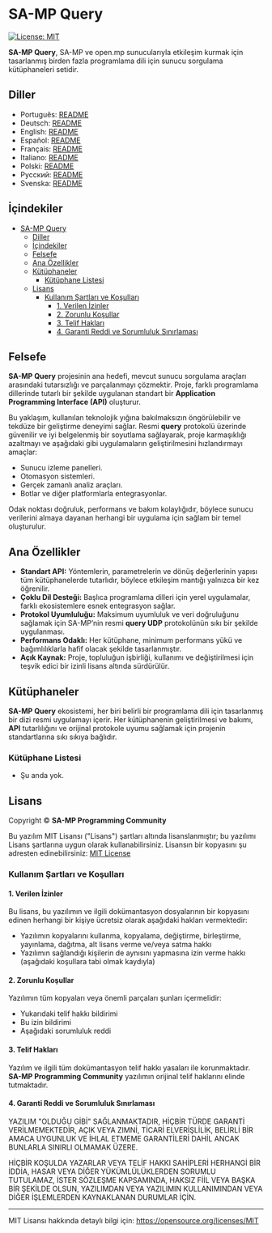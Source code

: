 # SA-MP Query

[![License: MIT](https://img.shields.io/badge/License-MIT-blue.svg)](https://opensource.org/licenses/MIT)

**SA-MP Query**, SA-MP ve open.mp sunucularıyla etkileşim kurmak için tasarlanmış birden fazla programlama dili için sunucu sorgulama kütüphaneleri setidir.

## Diller

- Português: [README](../../)
- Deutsch: [README](../Deutsch/README.md)
- English: [README](../English/README.md)
- Español: [README](../Espanol/README.md)
- Français: [README](../Francais/README.md)
- Italiano: [README](../Italiano/README.md)
- Polski: [README](../Polski/README.md)
- Русский: [README](../Русский/README.md)
- Svenska: [README](../Svenska/README.md)

## İçindekiler

- [SA-MP Query](#sa-mp-query)
  - [Diller](#diller)
  - [İçindekiler](#i̇çindekiler)
  - [Felsefe](#felsefe)
  - [Ana Özellikler](#ana-özellikler)
  - [Kütüphaneler](#kütüphaneler)
    - [Kütüphane Listesi](#kütüphane-listesi)
  - [Lisans](#lisans)
    - [Kullanım Şartları ve Koşulları](#kullanım-şartları-ve-koşulları)
      - [1. Verilen İzinler](#1-verilen-i̇zinler)
      - [2. Zorunlu Koşullar](#2-zorunlu-koşullar)
      - [3. Telif Hakları](#3-telif-hakları)
      - [4. Garanti Reddi ve Sorumluluk Sınırlaması](#4-garanti-reddi-ve-sorumluluk-sınırlaması)

## Felsefe

**SA-MP Query** projesinin ana hedefi, mevcut sunucu sorgulama araçları arasındaki tutarsızlığı ve parçalanmayı çözmektir. Proje, farklı programlama dillerinde tutarlı bir şekilde uygulanan standart bir **Application Programming Interface (API)** oluşturur.

Bu yaklaşım, kullanılan teknolojik yığına bakılmaksızın öngörülebilir ve tekdüze bir geliştirme deneyimi sağlar. Resmi **query** protokolü üzerinde güvenilir ve iyi belgelenmiş bir soyutlama sağlayarak, proje karmaşıklığı azaltmayı ve aşağıdaki gibi uygulamaların geliştirilmesini hızlandırmayı amaçlar:
- Sunucu izleme panelleri.
- Otomasyon sistemleri.
- Gerçek zamanlı analiz araçları.
- Botlar ve diğer platformlarla entegrasyonlar.

Odak noktası doğruluk, performans ve bakım kolaylığıdır, böylece sunucu verilerini almaya dayanan herhangi bir uygulama için sağlam bir temel oluşturulur.

## Ana Özellikler

- **Standart API:** Yöntemlerin, parametrelerin ve dönüş değerlerinin yapısı tüm kütüphanelerde tutarlıdır, böylece etkileşim mantığı yalnızca bir kez öğrenilir.
- **Çoklu Dil Desteği:** Başlıca programlama dilleri için yerel uygulamalar, farklı ekosistemlere esnek entegrasyon sağlar.
- **Protokol Uyumluluğu:** Maksimum uyumluluk ve veri doğruluğunu sağlamak için SA-MP’nin resmi **query UDP** protokolünün sıkı bir şekilde uygulanması.
- **Performans Odaklı:** Her kütüphane, minimum performans yükü ve bağımlılıklarla hafif olacak şekilde tasarlanmıştır.
- **Açık Kaynak:** Proje, topluluğun işbirliği, kullanımı ve değiştirilmesi için teşvik edici bir izinli lisans altında sürdürülür.

## Kütüphaneler

**SA-MP Query** ekosistemi, her biri belirli bir programlama dili için tasarlanmış bir dizi resmi uygulamayı içerir. Her kütüphanenin geliştirilmesi ve bakımı, **API** tutarlılığını ve orijinal protokole uyumu sağlamak için projenin standartlarına sıkı sıkıya bağlıdır.

### Kütüphane Listesi

- Şu anda yok.

## Lisans

Copyright © **SA-MP Programming Community**

Bu yazılım MIT Lisansı ("Lisans") şartları altında lisanslanmıştır; bu yazılımı Lisans şartlarına uygun olarak kullanabilirsiniz. Lisansın bir kopyasını şu adresten edinebilirsiniz: [MIT License](https://opensource.org/licenses/MIT)

### Kullanım Şartları ve Koşulları

#### 1. Verilen İzinler

Bu lisans, bu yazılımın ve ilgili dokümantasyon dosyalarının bir kopyasını edinen herhangi bir kişiye ücretsiz olarak aşağıdaki hakları vermektedir:
* Yazılımın kopyalarını kullanma, kopyalama, değiştirme, birleştirme, yayınlama, dağıtma, alt lisans verme ve/veya satma hakkı
* Yazılımın sağlandığı kişilerin de aynısını yapmasına izin verme hakkı (aşağıdaki koşullara tabi olmak kaydıyla)

#### 2. Zorunlu Koşullar

Yazılımın tüm kopyaları veya önemli parçaları şunları içermelidir:
* Yukarıdaki telif hakkı bildirimi
* Bu izin bildirimi
* Aşağıdaki sorumluluk reddi

#### 3. Telif Hakları

Yazılım ve ilgili tüm dokümantasyon telif hakkı yasaları ile korunmaktadır. **SA-MP Programming Community** yazılımın orijinal telif haklarını elinde tutmaktadır.

#### 4. Garanti Reddi ve Sorumluluk Sınırlaması

YAZILIM "OLDUĞU GİBİ" SAĞLANMAKTADIR, HİÇBİR TÜRDE GARANTİ VERİLMEMEKTEDİR, AÇIK VEYA ZIMNİ, TİCARİ ELVERİŞLİLİK, BELİRLİ BİR AMACA UYGUNLUK VE İHLAL ETMEME GARANTİLERİ DAHİL ANCAK BUNLARLA SINIRLI OLMAMAK ÜZERE.

HİÇBİR KOŞULDA YAZARLAR VEYA TELİF HAKKI SAHİPLERİ HERHANGİ BİR İDDİA, HASAR VEYA DİĞER YÜKÜMLÜLÜKLERDEN SORUMLU TUTULAMAZ, İSTER SÖZLEŞME KAPSAMINDA, HAKSIZ FİİL VEYA BAŞKA BİR ŞEKİLDE OLSUN, YAZILIMDAN VEYA YAZILIMIN KULLANIMINDAN VEYA DİĞER İŞLEMLERDEN KAYNAKLANAN DURUMLAR İÇİN.

---

MIT Lisansı hakkında detaylı bilgi için: https://opensource.org/licenses/MIT